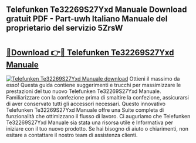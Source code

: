 ## Telefunken Te32269S27Yxd Manuale Download gratuit PDF - Part-uwh Italiano Manuale del proprietario del servizio 5ZrsW

# <h2><a href="http://dffxna.blite.top/?on=Telefunken+Te32269S27Yxd+Manuale">🔗Download 👉🔴 Telefunken Te32269S27Yxd Manuale</a></h2>

[![Telefunken Te32269S27Yxd Manuale download](https://i.imgur.com/lujVjoI.png)](http://dffxna.blite.top/?on=Telefunken+Te32269S27Yxd+Manuale)
Ottieni il massimo da esso! Questa guida contiene suggerimenti e trucchi per massimizzare le prestazioni del tuo nuovo Telefunken Te32269S27Yxd Manuale. Familiarizzare con la confezione prima di smaltire la confezione, assicurarsi di aver conservato tutti gli accessori necessari. Questo innovativo Telefunken Te32269S27Yxd Manuale offre una Suite completa di funzionalità che ottimizzano il flusso di lavoro. Ci auguriamo che Telefunken Te32269S27Yxd Manuale sia stata una risorsa utile e Informativa per iniziare con il tuo nuovo prodotto. Se hai bisogno di aiuto o chiarimenti, non esitare a contattare il nostro team di assistenza clienti.
